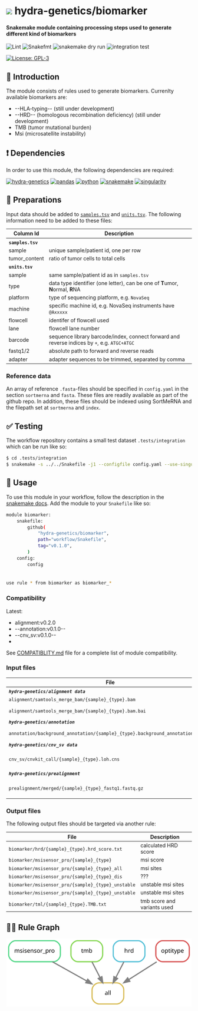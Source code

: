 # <img src="https://github.com/hydra-genetics/prealignment/blob/develop/images/hydragenetics.png" width=40 /> hydra-genetics/biomarker

#### Snakemake module containing processing steps used to generate different kind of biomarkers

![Lint](https://github.com/hydra-genetics/biomarker/actions/workflows/lint.yaml/badge.svg?branch=develop)
![Snakefmt](https://github.com/hydra-genetics/biomarker/actions/workflows/snakefmt.yaml/badge.svg?branch=develop)
![snakemake dry run](https://github.com/hydra-genetics/biomarker/actions/workflows/snakemake-dry-run.yaml/badge.svg?branch=develop)
![integration test](https://github.com/hydra-genetics/biomarker/actions/workflows/integration.yaml/badge.svg?branch=develop)

[![License: GPL-3](https://img.shields.io/badge/License-GPL3-yellow.svg)](https://opensource.org/licenses/gpl-3.0.html)

## :speech_balloon: Introduction

The module consists of rules used to generate biomarkers. Currenlty available biomarkers are:
* --HLA-typing-- (still under development)
* --HRD-- (homologous recombination deficiency) (still under development)
* TMB (tumor mutational burden)
* Msi (microsatellite instability)


## :heavy_exclamation_mark: Dependencies

In order to use this module, the following dependencies are required:

[![hydra-genetics](https://img.shields.io/badge/hydragenetics-v0.15.0-blue)](https://github.com/hydra-genetics/)
[![pandas](https://img.shields.io/badge/pandas-1.3.1-blue)](https://pandas.pydata.org/)
[![python](https://img.shields.io/badge/python-3.8-blue)](https://www.python.org/)
[![snakemake](https://img.shields.io/badge/snakemake-7.13.0-blue)](https://snakemake.readthedocs.io/en/stable/)
[![singularity](https://img.shields.io/badge/singularity-3.0.0-blue)](https://sylabs.io/docs/)

## :school_satchel: Preparations

Input data should be added to [`samples.tsv`](https://github.com/hydra-genetics/prealignment/blob/develop/config/samples.tsv)
and [`units.tsv`](https://github.com/hydra-genetics/prealignment/blob/develop/config/units.tsv).
The following information need to be added to these files:

| Column Id | Description |
| --- | --- |
| **`samples.tsv`** |
| sample | unique sample/patient id, one per row |
| tumor_content | ratio of tumor cells to total cells |
| **`units.tsv`** |
| sample | same sample/patient id as in `samples.tsv` |
| type | data type identifier (one letter), can be one of **T**umor, **N**ormal, **R**NA |
| platform | type of sequencing platform, e.g. `NovaSeq` |
| machine | specific machine id, e.g. NovaSeq instruments have `@Axxxxx` |
| flowcell | identifer of flowcell used |
| lane | flowcell lane number |
| barcode | sequence library barcode/index, connect forward and reverse indices by `+`, e.g. `ATGC+ATGC` |
| fastq1/2 | absolute path to forward and reverse reads |
| adapter | adapter sequences to be trimmed, separated by comma |

### Reference data

An array of reference `.fasta`-files should be specified in `config.yaml` in the section `sortmerna` and
`fasta`. These files are readily available as part of the github repo. In addition, these files should be
indexed using SortMeRNA and the filepath set at `sortmerna` and `index`.

## :white_check_mark: Testing

The workflow repository contains a small test dataset `.tests/integration` which can be run like so:

```bash
$ cd .tests/integration
$ snakemake -s ../../Snakefile -j1 --configfile config.yaml --use-singularity
```

## :rocket: Usage

To use this module in your workflow, follow the description in the
[snakemake docs](https://snakemake.readthedocs.io/en/stable/snakefiles/modularization.html#modules).
Add the module to your `Snakefile` like so:

```bash
module biomarker:
    snakefile:
        github(
            "hydra-genetics/biomarker",
            path="workflow/Snakefile",
            tag="v0.1.0",
        )
    config:
        config


use rule * from biomarker as biomarker_*
```

### Compatibility

Latest:
 - alignment:v0.2.0
 - --annotation:v0.1.0--
 - --cnv_sv:v0.1.0--
 -

 See [COMPATIBLITY.md](../master/COMPATIBLITY.md) file for a complete list of module compatibility.

 ### Input files

 | File | Description |
 |---|---|
 | ***`hydra-genetics/alignment data`*** |
 | `alignment/samtools_merge_bam/{sample}_{type}.bam` | aligned reads |
 | `alignment/samtools_merge_bam/{sample}_{type}.bam.bai` | index file for alignment |
 | ***`hydra-genetics/annotation`*** |
 | `annotation/background_annotation/{sample}_{type}.background_annotation.vcf.gz` | annotated vcf |
 | ***`hydra-genetics/cnv_sv data`*** |
 | `cnv_sv/cnvkit_call/{sample}_{type}.loh.cns` |  raw segmentation results |
 | ***`hydra-genetics/prealignment`*** |
 | `prealignment/merged/{sample}_{type}_fastq1.fastq.gz` | merged and trimmed reads? |

### Output files

The following output files should be targeted via another rule:

| File | Description |
|---|---|
| `biomarker/hrd/{sample}_{type}.hrd_score.txt` | calculated HRD score |
| `biomarker/msisensor_pro/{sample}_{type}` | msi score |
| `biomarker/msisensor_pro/{sample}_{type}_all` | msi sites |
| `biomarker/msisensor_pro/{sample}_{type}_dis` | ??? |
| `biomarker/msisensor_pro/{sample}_{type}_unstable` | unstable msi sites |
| `biomarker/msisensor_pro/{sample}_{type}_unstable` | unstable msi sites |
| `biomarker/tml/{sample}_{type}.TMB.txt` | tmb score and variants used |


## :judge: Rule Graph

![rule_graph](images/biomarker.svg)
